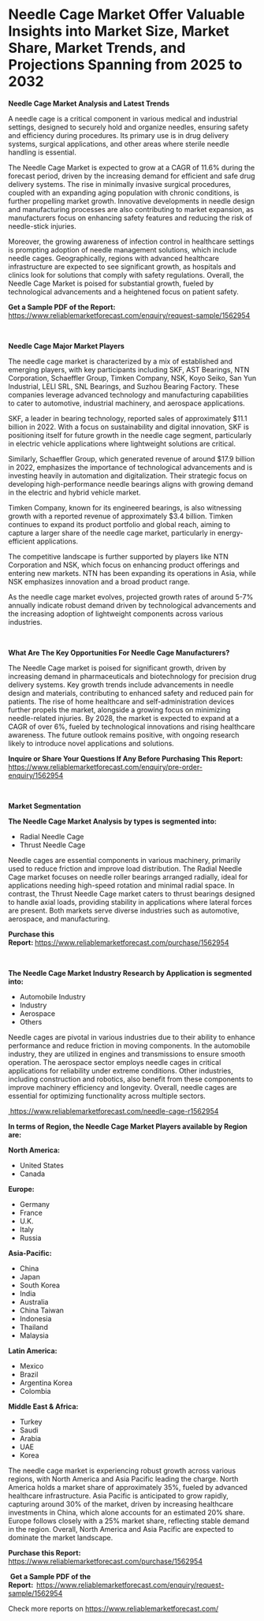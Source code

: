 <p><h1>Needle Cage Market Offer Valuable Insights into Market Size, Market Share, Market Trends, and Projections Spanning from 2025 to 2032</h1></p><p><strong>Needle Cage Market Analysis and Latest Trends</strong></p>
<p><p>A needle cage is a critical component in various medical and industrial settings, designed to securely hold and organize needles, ensuring safety and efficiency during procedures. Its primary use is in drug delivery systems, surgical applications, and other areas where sterile needle handling is essential.</p><p>The Needle Cage Market is expected to grow at a CAGR of 11.6% during the forecast period, driven by the increasing demand for efficient and safe drug delivery systems. The rise in minimally invasive surgical procedures, coupled with an expanding aging population with chronic conditions, is further propelling market growth. Innovative developments in needle design and manufacturing processes are also contributing to market expansion, as manufacturers focus on enhancing safety features and reducing the risk of needle-stick injuries.</p><p>Moreover, the growing awareness of infection control in healthcare settings is prompting adoption of needle management solutions, which include needle cages. Geographically, regions with advanced healthcare infrastructure are expected to see significant growth, as hospitals and clinics look for solutions that comply with safety regulations. Overall, the Needle Cage Market is poised for substantial growth, fueled by technological advancements and a heightened focus on patient safety.</p></p>
<p><strong>Get a Sample PDF of the Report:&nbsp;</strong> <a href="https://www.reliablemarketforecast.com/enquiry/request-sample/1562954?utm_campaign=2932&utm_medium=2&utm_source=Github&utm_content=ia&utm_term=08042025&utm_id=needle-cage">https://www.reliablemarketforecast.com/enquiry/request-sample/1562954</a></p>
<p>&nbsp;</p>
<p><strong>Needle Cage Major Market Players</strong></p>
<p><p>The needle cage market is characterized by a mix of established and emerging players, with key participants including SKF, AST Bearings, NTN Corporation, Schaeffler Group, Timken Company, NSK, Koyo Seiko, San Yun Industrial, LELI SRL, SNL Bearings, and Suzhou Bearing Factory. These companies leverage advanced technology and manufacturing capabilities to cater to automotive, industrial machinery, and aerospace applications.</p><p>SKF, a leader in bearing technology, reported sales of approximately $11.1 billion in 2022. With a focus on sustainability and digital innovation, SKF is positioning itself for future growth in the needle cage segment, particularly in electric vehicle applications where lightweight solutions are critical.</p><p>Similarly, Schaeffler Group, which generated revenue of around $17.9 billion in 2022, emphasizes the importance of technological advancements and is investing heavily in automation and digitalization. Their strategic focus on developing high-performance needle bearings aligns with growing demand in the electric and hybrid vehicle market.</p><p>Timken Company, known for its engineered bearings, is also witnessing growth with a reported revenue of approximately $3.4 billion. Timken continues to expand its product portfolio and global reach, aiming to capture a larger share of the needle cage market, particularly in energy-efficient applications.</p><p>The competitive landscape is further supported by players like NTN Corporation and NSK, which focus on enhancing product offerings and entering new markets. NTN has been expanding its operations in Asia, while NSK emphasizes innovation and a broad product range.</p><p>As the needle cage market evolves, projected growth rates of around 5-7% annually indicate robust demand driven by technological advancements and the increasing adoption of lightweight components across various industries.</p></p>
<p>&nbsp;</p>
<p><strong>What Are The Key Opportunities For Needle Cage Manufacturers?</strong></p>
<p><p>The Needle Cage market is poised for significant growth, driven by increasing demand in pharmaceuticals and biotechnology for precision drug delivery systems. Key growth trends include advancements in needle design and materials, contributing to enhanced safety and reduced pain for patients. The rise of home healthcare and self-administration devices further propels the market, alongside a growing focus on minimizing needle-related injuries. By 2028, the market is expected to expand at a CAGR of over 6%, fueled by technological innovations and rising healthcare awareness. The future outlook remains positive, with ongoing research likely to introduce novel applications and solutions.</p></p>
<p><strong>Inquire or Share Your Questions If Any Before Purchasing This Report:</strong> <a href="https://www.reliablemarketforecast.com/enquiry/pre-order-enquiry/1562954?utm_campaign=2932&utm_medium=2&utm_source=Github&utm_content=ia&utm_term=08042025&utm_id=needle-cage">https://www.reliablemarketforecast.com/enquiry/pre-order-enquiry/1562954</a></p>
<p>&nbsp;</p>
<p><strong>Market Segmentation</strong></p>
<p><strong>The Needle Cage Market Analysis by types is segmented into:</strong></p>
<p><ul><li>Radial Needle Cage</li><li>Thrust Needle Cage</li></ul></p>
<p><p>Needle cages are essential components in various machinery, primarily used to reduce friction and improve load distribution. The Radial Needle Cage market focuses on needle roller bearings arranged radially, ideal for applications needing high-speed rotation and minimal radial space. In contrast, the Thrust Needle Cage market caters to thrust bearings designed to handle axial loads, providing stability in applications where lateral forces are present. Both markets serve diverse industries such as automotive, aerospace, and manufacturing.</p></p>
<p><strong>Purchase this Report:&nbsp;</strong><a href="https://www.reliablemarketforecast.com/purchase/1562954?utm_campaign=2932&utm_medium=2&utm_source=Github&utm_content=ia&utm_term=08042025&utm_id=needle-cage">https://www.reliablemarketforecast.com/purchase/1562954</a></p>
<p>&nbsp;</p>
<p><strong>The Needle Cage Market Industry Research by Application is segmented into:</strong></p>
<p><ul><li>Automobile Industry</li><li>Industry</li><li>Aerospace</li><li>Others</li></ul></p>
<p><p>Needle cages are pivotal in various industries due to their ability to enhance performance and reduce friction in moving components. In the automobile industry, they are utilized in engines and transmissions to ensure smooth operation. The aerospace sector employs needle cages in critical applications for reliability under extreme conditions. Other industries, including construction and robotics, also benefit from these components to improve machinery efficiency and longevity. Overall, needle cages are essential for optimizing functionality across multiple sectors.</p></p>
<p><a href="https://www.reliablemarketforecast.com/needle-cage-r1562954?utm_campaign=2932&utm_medium=2&utm_source=Github&utm_content=ia&utm_term=08042025&utm_id=needle-cage">&nbsp;https://www.reliablemarketforecast.com/needle-cage-r1562954</a></p>
<p><strong>In terms of Region, the Needle Cage Market Players available by Region are:</strong></p>
<p>
    <p> <strong> North America: </strong>
        <ul>
            <li>United States</li>
            <li>Canada</li>
        </ul>
        </p> 
    <p> <strong> Europe: </strong>
        <ul>
            <li>Germany</li>
            <li>France</li>
            <li>U.K.</li>
            <li>Italy</li>
            <li>Russia</li>
        </ul>
        </p> 
    <p> <strong> Asia-Pacific: </strong>
        <ul>
            <li>China</li>
            <li>Japan</li>
            <li>South Korea</li>
            <li>India</li>
            <li>Australia</li>
            <li>China Taiwan</li>
            <li>Indonesia</li>
            <li>Thailand</li>
            <li>Malaysia</li>
        </ul>
        </p> 
    <p> <strong> Latin America: </strong>
        <ul>
            <li>Mexico</li>
            <li>Brazil</li>
            <li>Argentina Korea</li>
            <li>Colombia</li>
        </ul>
        </p> 
    <p> <strong> Middle East & Africa: </strong>
        <ul>
            <li>Turkey</li>
            <li>Saudi</li>
            <li>Arabia</li>
            <li>UAE</li>
            <li>Korea</li>
        </ul>
    </p>
    </p>
<p><p>The needle cage market is experiencing robust growth across various regions, with North America and Asia Pacific leading the charge. North America holds a market share of approximately 35%, fueled by advanced healthcare infrastructure. Asia Pacific is anticipated to grow rapidly, capturing around 30% of the market, driven by increasing healthcare investments in China, which alone accounts for an estimated 20% share. Europe follows closely with a 25% market share, reflecting stable demand in the region. Overall, North America and Asia Pacific are expected to dominate the market landscape.</p></p>
<p><strong>Purchase this Report: </strong><a href="https://www.reliablemarketforecast.com/purchase/1562954?utm_campaign=2932&utm_medium=2&utm_source=Github&utm_content=ia&utm_term=08042025&utm_id=needle-cage">https://www.reliablemarketforecast.com/purchase/1562954</a></p>
<p>&nbsp;<strong>Get a Sample PDF of the Report:&nbsp;&nbsp;</strong><a href="https://www.reliablemarketforecast.com/enquiry/request-sample/1562954?utm_campaign=2932&utm_medium=2&utm_source=Github&utm_content=ia&utm_term=08042025&utm_id=needle-cage">https://www.reliablemarketforecast.com/enquiry/request-sample/1562954</a></p>
<p><strong></strong></p>
<p>Check more reports on <a href="https://www.reliablemarketforecast.com/?utm_campaign=2932&utm_medium=2&utm_source=Github&utm_content=ia&utm_term=08042025&utm_id=needle-cage">https://www.reliablemarketforecast.com/</a></p>
